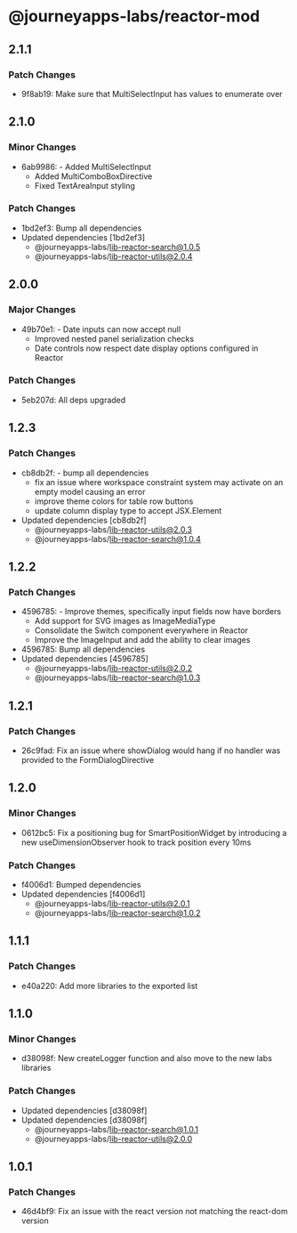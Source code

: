 # @journeyapps-labs/reactor-mod

## 2.1.1

### Patch Changes

- 9f8ab19: Make sure that MultiSelectInput has values to enumerate over

## 2.1.0

### Minor Changes

- 6ab9986: - Added MultiSelectInput
  - Added MultiComboBoxDirective
  - Fixed TextAreaInput styling

### Patch Changes

- 1bd2ef3: Bump all dependencies
- Updated dependencies [1bd2ef3]
  - @journeyapps-labs/lib-reactor-search@1.0.5
  - @journeyapps-labs/lib-reactor-utils@2.0.4

## 2.0.0

### Major Changes

- 49b70e1: - Date inputs can now accept null
  - Improved nested panel serialization checks
  - Date controls now respect date display options configured in Reactor

### Patch Changes

- 5eb207d: All deps upgraded

## 1.2.3

### Patch Changes

- cb8db2f: - bump all dependencies
  - fix an issue where workspace constraint system may activate on an empty model causing an error
  - improve theme colors for table row buttons
  - update column display type to accept JSX.Element
- Updated dependencies [cb8db2f]
  - @journeyapps-labs/lib-reactor-utils@2.0.3
  - @journeyapps-labs/lib-reactor-search@1.0.4

## 1.2.2

### Patch Changes

- 4596785: - Improve themes, specifically input fields now have borders
  - Add support for SVG images as ImageMediaType
  - Consolidate the Switch component everywhere in Reactor
  - Improve the ImageInput and add the ability to clear images
- 4596785: Bump all dependencies
- Updated dependencies [4596785]
  - @journeyapps-labs/lib-reactor-utils@2.0.2
  - @journeyapps-labs/lib-reactor-search@1.0.3

## 1.2.1

### Patch Changes

- 26c9fad: Fix an issue where showDialog would hang if no handler was provided to the FormDialogDirective

## 1.2.0

### Minor Changes

- 0612bc5: Fix a positioning bug for SmartPositionWidget by introducing a new useDimensionObserver hook to track position every 10ms

### Patch Changes

- f4006d1: Bumped dependencies
- Updated dependencies [f4006d1]
  - @journeyapps-labs/lib-reactor-utils@2.0.1
  - @journeyapps-labs/lib-reactor-search@1.0.2

## 1.1.1

### Patch Changes

- e40a220: Add more libraries to the exported list

## 1.1.0

### Minor Changes

- d38098f: New createLogger function and also move to the new labs libraries

### Patch Changes

- Updated dependencies [d38098f]
- Updated dependencies [d38098f]
  - @journeyapps-labs/lib-reactor-search@1.0.1
  - @journeyapps-labs/lib-reactor-utils@2.0.0

## 1.0.1

### Patch Changes

- 46d4bf9: Fix an issue with the react version not matching the react-dom version
